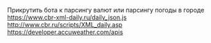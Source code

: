 Прикрутить бота к парсингу валют или парсингу погоды в городе
https://www.cbr-xml-daily.ru/daily_json.js
http://www.cbr.ru/scripts/XML_daily.asp
https://developer.accuweather.com/apis